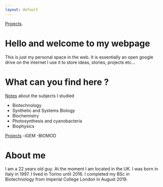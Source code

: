```yaml
---
layout: default
---
```


[Projects](./projects/projects.html).


# Hello and welcome to my webpage

This is just my personal space in the web. 
It is essentially an open google drive on the internet
I use it to store ideas, stories, projects etc... 

# What can you find here ?

[Notes](./notes/notes.html) about the subjects I studied
- Biotechnology
- Synthetic and Systems Biology
- Biochemistry
- Photosynthesis and cyanobacteria
- Biophysics 

[Projects](./projects/projects.html)
-iGEM
-BIOMOD





# About me

I am a 22 years old guy. At the moment I am located in the UK. 
I was born in Italy in 1997. I lived in Torino until 2016. 
I completed my BSc in Biotechnology from Imperial College London in August 2019.






